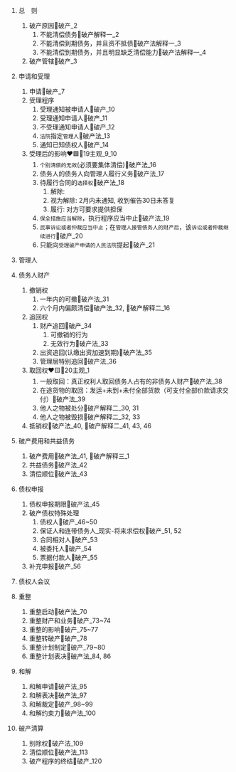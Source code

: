 1. 总 则 
    1. 破产原因🚪破产_2
        1. 不能清偿债务🚪破产解释一_2
        2. 不能清偿到期债务，并且资不抵债🚪破产法解释一_3
        3. 不能清偿到期债务，并且明显缺乏清偿能力🚪破产法解释一_4
    2. 破产管辖🚪破产_3
2. 申请和受理
    1. 申请🚪破产_7
    2. 受理程序
        1. 受理通知被申请人🚪破产_10
        2. 受理通知申请人🚪破产_11
        3. 不受理通知申请人🚪破产_12
        4. `法院`指定`管理人`🚪破产法_13
        5. 通知已知债权人🚪破产_14
    3. 受理后的影响❤️🟩🚪19主观_9_10
        1. `个别清偿的无效`(必须要集体清偿)🚪破产法_16
        2. 债务人的债务人向管理人履行义务🚪破产法_17
        3. 待履行合同的`选择权`🚪破产法_18
            1. 解除:
            2. 视为解除: 2月内未通知, 收到催告30日未答复
            3. 履行: 对方可要求提供担保
        4. `保全措施应当解除`，执行程序应当中止🚪破产法_19
        5. `民事诉讼或者仲裁应当中止`；在`管理人接管债务人的财产后`，该`诉讼或者仲裁继续进行`🚪破产_20
        6. 只能向`受理破产申请的人民法院`提起🚪破产_21
3. 管理人
4. 债务人财产
    1. 撤销权
        1. 一年内的可撤🚪破产法_31
        2. 六个月内偏颇清偿🚪破产法_32, 🚪破产解释二_16
    2. 追回权
        1. 财产追回🚪破产_34
            1. 可撤销的行为
            2. 无效行为🚪破产法_33
        2. 出资追回(认缴出资加速到期)🚪破产法_35
        3. 管理层特别追回🚪破产法_36
    3. 取回权❤️🟨🚪20主观_1
        1. 一般取回：真正权利人取回债务人占有的非债务人财产🚪破产法_38
        2. 在途货物的取回：发运+未到+未付全部货款（可支付全部价款请求交付）🚪破产法_39
        3. 他人之物被处分🚪破产解释二_30, 31
        4. 他人之物被毁损🚪破产解释二_32, 33
    4. 抵销权🚪破产法_40, 🚪破产解释二_41, 43, 46
5. 破产费用和共益债务
    1. 破产费用🚪破产法_41, 🚪破产解释三_1
    2. 共益债务🚪破产法_42
    3. 清偿顺位🚪破产法_43

6. 债权申报
    1. 债权申报期限🚪破产法_45
    2. 破产债权特殊处理
        1. 债权人🚪破产_46~50
        2. 保证人和连带债务人_现实-将来求偿权🚪破产_51, 52
        3. 合同相对人🚪破产_53
        4. 被委托人🚪破产_54
        5. 票据付款人🚪破产_55
    3. 补充申报🚪破产_56
7. 债权人会议
8. 重整
    1. 重整启动🚪破产法_70
    2. 重整财产和业务🚪破产_73~74
    3. 重整的影响🚪破产_75~77
    4. 重整转破产🚪破产_78
    5. 重整计划制定🚪破产_79~80
    6. 重整计划表决🚪破产法_84, 86
9. 和解
    1. 和解申请🚪破产法_95
    2. 和解表决🚪破产法_97
    3. 和解裁定🚪破产_98~99
    4. 和解约束力🚪破产法_100
10. 破产清算
    1. 别除权🚪破产法_109
    2. 清偿顺位🚪破产法_113
    3. 破产程序的终结🚪破产_120
